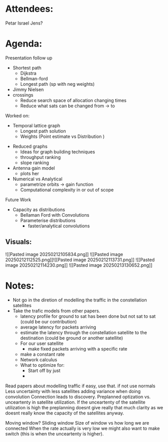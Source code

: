
# Attendees:
Petar
Israel
Jens?

# Agenda:
Presentation follow up
- Shortest path 
	- Dijkstra
	- Bellman-ford
	- Longest path (sp with neg weights)
- Jimmy Nielsen 
- crossings
	- Reduce search space of allocation changing times
	- Reduce what sats can be changed from -> to

Worked on:
- Temporal lattice graph
	- Longest path solution
	- Weights (Point estimate vs Distribution )
* Reduced graphs
	* Ideas for graph building techniques
	* throughput ranking 
	* slope ranking
* Antenna gain model
	* plots her
* Numerical vs Analytical
	* parametrize orbits -> gain function
	* Computational complexity in or out of scope

Future Work
- Capacity as distributions
	- Bellaman Ford with Convolutions
	- Parameterise distributions
		- faster/analytical convolutions

## Visuals:
![[Pasted image 20250212105834.png]]
![[Pasted image 20250212112525.png]]![[Pasted image 20250212113731.png]]
![[Pasted image 20250212114230.png]]
![[Pasted image 20250213130652.png]]
# Notes:
- Not go in the diretion of modelling the traffic in the constellation satellites
- Take the trafic models from other papers. 
	- latency profile for ground to sat has been done but not sat to sat (could be our contribution)
	- average latency for packets arriving 
	- estimate the latency through the constellation satellite to the destination (could be ground or another satellite)
	- For our user satellite 
		- make fixed packets arriving with a specific rate 
	- make a constant rate 
	- Network calculus 
	- What to optimize for:
		- Start off by just 
		- 

Read papers about modelling traffic if easy, use that. if not use normals
Less uncertainty with less satellites adding variance when doing convolution 
Connection leads to discovery. 
Preplanned optization vs. unceartenty in satellite utilization. If the unceartenty of the satellite utilization is high the preplanning doesnt give really that much clarity as we doesnt really know the capacity of the satellites anyway. 

Moving window?
Sliding window 
Size of window vs how long we are connected
When the rate actually is very low we might also want to make switch (this is when the unceartenty is higher). 

